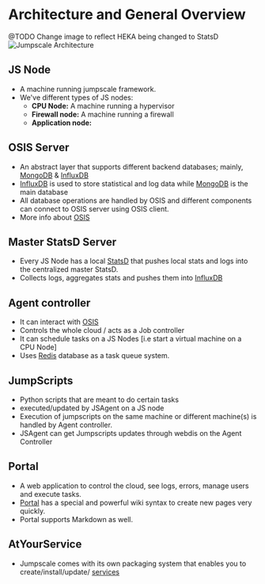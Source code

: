 Architecture and General Overview
==================================

@TODO Change image to reflect HEKA being changed to StatsD
![Jumpscale Architecture](https://cloud.githubusercontent.com/assets/526328/5579704/a8f9aec8-9047-11e4-9a45-e2c756f15d4f.jpg)

## JS Node 
* A machine running jumpscale framework.
* We've different types of JS nodes:
  * **CPU Node:** A machine running a hypervisor
  * **Firewall node:** A machine running a firewall
  * **Application node:** 

## OSIS Server
* An abstract layer that supports different backend databases; mainly, [MongoDB](https://www.mongodb.org) & [InfluxDB](https://www.influxdb.com)
*  [InfluxDB](https://www.influxdb.com) is used to store statistical and log data while [MongoDB](https://www.mongodb.org) is the main database
* All database operations are handled by OSIS and different components can connect to OSIS server using OSIS client.
* More info about [OSIS](../../OSIS/OSIS.md)

## Master StatsD Server
* Every JS Node has a local [StatsD](https://github.com/etsy/statsd) that pushes local stats and logs into the centralized master StatsD.
* Collects logs, aggregates stats and pushes them into [InfluxDB](https://www,influxdb.com)

## Agent controller
* It can interact with [OSIS](../../OSIS/OSIS.md)
* Controls the whole cloud / acts as a Job controller
* It can schedule tasks on a JS Nodes [i.e start a virtual machine on a CPU Node]
* Uses [Redis](http://www.redis.io) database as a task queue system.

## JumpScripts
* Python scripts that are meant to do certain tasks
* executed/updated by JSAgent on a JS node
* Execution of jumpscripts on the same machine or different machine(s) is handled by Agent controller.
* JSAgent can get Jumpscripts updates through webdis on the Agent Controller

## Portal
* A web application to control the cloud, see logs, errors, manage users and execute tasks.
* [Portal](../Portal/Home.md) has a special and powerful wiki syntax to create new pages very quickly.
* Portal supports Markdown as well.

## AtYourService

* Jumpscale comes with its own packaging system that enables you to create/install/update/ [services](../AtYourService/AtYourServiceIntro.md)